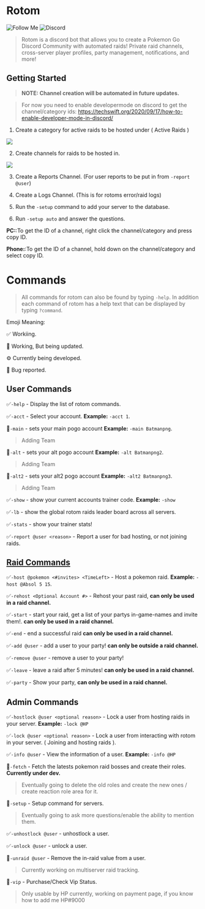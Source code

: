 # Rotom

![Follow Me](https://img.shields.io/github/followers/hwp9000?label=Follow%20Me&style=flat-square) ![Discord](https://img.shields.io/discord/412372314454491136?color=blue&style=for-the-badge)

> Rotom is a discord bot that allows you to create a Pokemon Go Discord Community with automated raids! Private raid channels, cross-server player profiles, party management, notifications, and more!

## Getting Started

> **NOTE: Channel creation will be automated in future updates.**


> For now you need to enable developermode on discord to get the channel/category ids:
https://techswift.org/2020/09/17/how-to-enable-developer-mode-in-discord/

1. Create a category for active raids to be hosted under ( Active Raids )

![](https://i.imgur.com/IIcjSBj.png)

2. Create channels for raids to be hosted in.

![](https://i.imgur.com/1wQurLB.png)

3. Create a Reports Channel. (For user reports to be put in from `-report @user`)

4. Create a Logs Channel. (This is for rotoms error/raid logs)

5. Run the `-setup` command to add your server to the database.

6. Run `-setup auto` and answer the questions.

**PC:**:To get the ID of a channel, right click the channel/category and press copy ID.

**Phone:**:To get the ID of a channel, hold down on the channel/category and select copy ID.

# Commands
> All commands for rotom can also be found by typing `-help`. In addition each command of rotom has a help text that can be displayed by typing `?command`.

Emoji Meaning:

✅ Workiing.

🧪 Working, But being updated.

⚙️ Currently being developed.

🐛 Bug reported.

## User Commands

✅`-help` - Display the list of rotom commands.

✅`-acct` - Select your account. **Example:** `-acct 1`.

🧪`-main` - sets your main pogo account **Example:** `-main Batmanpng`.
> Adding Team

🧪`-alt` - sets your alt pogo account **Example:** `-alt Batmanpng2`.
> Adding Team

🧪`-alt2` - sets your alt2 pogo account **Example:** `-alt2 Batmanpng3`.
> Adding Team

✅`-show` - show your current accounts trainer code. **Example:** `-show`

✅`-lb` - show the global rotom raids leader board across all servers.

✅`-stats` - show your trainer stats!

✅`-report @user <reason>` - Report a user for bad hosting, or not joining raids.

## [Raid Commands](https://github.com/hwp9000/Rotom/blob/main/Host.md)

✅`-host @pokemon <#invites> <TimeLeft>` - Host a pokemon raid. **Example:** `-host @Absol 5 15`.

✅`-rehost <Optional Account #>` - Rehost your past raid, **can only be used in a raid channel.**

✅`-start` - start your raid, get a list of your partys in-game-names and invite them!. **can only be used in a raid channel.**

✅`-end` - end a successful raid **can only be used in a raid channel.**

✅`-add @user` - add a user to your party! **can only be outside a raid channel.**

✅`-remove @user` - remove a user to your party!

✅`-leave` - leave a raid after 5 minutes! **can only be used in a raid channel.**

✅`-party` - Show your party, **can only be used in a raid channel.**





## Admin Commands

✅`-hostlock @user <optional reason>` - Lock a user from hosting raids in your server. **Example:** `-lock @HP`

✅`-lock @user <optional reason>` - Lock a user from interacting with rotom in your server. ( Joining and hosting raids ).

✅`-info @user` - View the information of a user. **Example:** `-info @HP`

🧪`-fetch` - Fetch the latests pokemon raid bosses and create their roles.  **Currently under dev.**
> Eventually going to delete the old roles and create the new ones / create reaction role area for it.

🧪`-setup` - Setup command for servers.
> Eventually going to ask more questions/enable the ability to mention them.

✅`-unhostlock @user` - unhostlock a user.

✅`-unlock @user` - unlock a user.

🧪`-unraid @user` - Remove the in-raid value from a user.
> Currently working on multiserver raid tracking.

🧪`-vip` - Purchase/Check Vip Status.
> Only usable by HP currently, working on payment page, if you know how to add me HP#9000

## 
